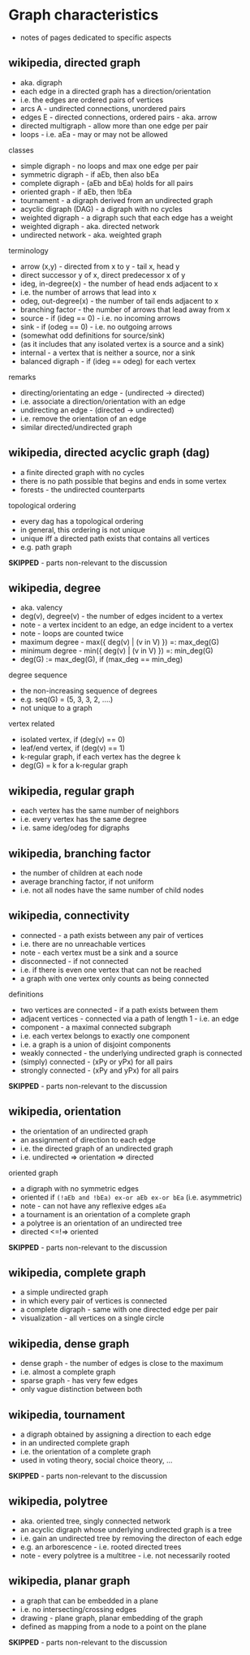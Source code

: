 
<!-- ======================================================================= -->
# Graph characteristics

* notes of pages dedicated to specific aspects

<!-- ======================================================================= -->
## wikipedia, directed graph

* aka. digraph
* each edge in a directed graph has a direction/orientation
* i.e. the edges are ordered pairs of vertices
* arcs A - undirected connections, unordered pairs
* edges E - directed connections, ordered pairs - aka. arrow
* directed multigraph - allow more than one edge per pair
* loops - i.e. aEa - may or may not be allowed

classes

* simple digraph - no loops and max one edge per pair
* symmetric digraph - if aEb, then also bEa
* complete digraph - (aEb and bEa) holds for all pairs
* oriented graph - if aEb, then !bEa
* tournament - a digraph derived from an undirected graph
* acyclic digraph (DAG) - a digraph with no cycles
* weighted digraph - a digraph such that each edge has a weight
* weighted digraph - aka. directed network
* undirected network - aka. weighted graph

terminology

* arrow (x,y) - directed from x to y - tail x, head y
* direct successor y of x, direct predecessor x of y
* ideg, in-degree(x) - the number of head ends adjacent to x
* i.e. the number of arrows that lead into x
* odeg, out-degree(x) - the number of tail ends adjacent to x
* branching factor - the number of arrows that lead away from x
* source - if (ideg == 0) - i.e. no incoming arrows
* sink - if (odeg == 0) - i.e. no outgoing arrows
* (somewhat odd definitions for source/sink)
* (as it includes that any isolated vertex is a source and a sink)
* internal - a vertex that is neither a source, nor a sink
* balanced digraph - if (ideg == odeg) for each vertex

remarks

* directing/orientating an edge - (undirected -> directed)
* i.e. associate a direction/orientation with an edge
* undirecting an edge - (directed -> undirected)
* i.e. remove the orientation of an edge
* similar directed/undirected graph

<!-- ======================================================================= -->
## wikipedia, directed acyclic graph (dag)

* a finite directed graph with no cycles
* there is no path possible that begins and ends in some vertex
* forests - the undirected counterparts

topological ordering

* every dag has a topological ordering
* in general, this ordering is not unique
* unique iff a directed path exists that contains all vertices
* e.g. path graph

**SKIPPED** - parts non-relevant to the discussion

<!-- ======================================================================= -->
## wikipedia, degree

* aka. valency
* deg(v), degree(v) - the number of edges incident to a vertex
* note - a vertex incident to an edge, an edge incident to a vertex
* note - loops are counted twice
* maximum degree - max({ deg(v) | (v in V) }) =: max_deg(G)
* minimum degree - min({ deg(v) | (v in V) }) =: min_deg(G)
* deg(G) := max_deg(G), if (max_deg == min_deg)

degree sequence

* the non-increasing sequence of degrees
* e.g. seq(G) = (5, 3, 3, 2, ....)
* not unique to a graph

vertex related

* isolated vertex, if (deg(v) == 0)
* leaf/end vertex, if (deg(v) == 1)
* k-regular graph, if each vertex has the degree k
* deg(G) = k for a k-regular graph

<!-- ======================================================================= -->
## wikipedia, regular graph

* each vertex has the same number of neighbors
* i.e. every vertex has the same degree
* i.e. same ideg/odeg for digraphs

<!-- ======================================================================= -->
## wikipedia, branching factor

* the number of children at each node
* average branching factor, if not uniform
* i.e. not all nodes have the same number of child nodes

<!-- ======================================================================= -->
## wikipedia, connectivity

* connected - a path exists between any pair of vertices
* i.e. there are no unreachable vertices
* note - each vertex must be a sink and a source
* disconnected - if not connected
* i.e. if there is even one vertex that can not be reached
* a graph with one vertex only counts as being connected

definitions

* two vertices are connected - if a path exists between them
* adjacent vertices - connected via a path of length 1 - i.e. an edge
* component - a maximal connected subgraph
* i.e. each vertex belongs to exactly one component
* i.e. a graph is a union of disjoint components
* weakly connected - the underlying undirected graph is connected
* (simply) connected - (xPy or yPx) for all pairs
* strongly connected - (xPy and yPx) for all pairs

**SKIPPED** - parts non-relevant to the discussion

<!-- ======================================================================= -->
## wikipedia, orientation

* the orientation of an undirected graph
* an assignment of direction to each edge
* i.e. the directed graph of an undirected graph
* i.e. undirected => orientation => directed

oriented graph

* a digraph with no symmetric edges
* oriented if `(!aEb and !bEa) ex-or aEb ex-or bEa` (i.e. asymmetric)
* note - can not have any reflexive edges `aEa`
* a tournament is an orientation of a complete graph
* a polytree is an orientation of an undirected tree
* directed <=!=> oriented

**SKIPPED** - parts non-relevant to the discussion

<!-- ======================================================================= -->
## wikipedia, complete graph

* a simple undirected graph
* in which every pair of vertices is connected
* a complete digraph - same with one directed edge per pair
* visualization - all vertices on a single circle

<!-- ======================================================================= -->
## wikipedia, dense graph

* dense graph - the number of edges is close to the maximum
* i.e. almost a complete graph
* sparse graph - has very few edges
* only vague distinction between both

<!-- ======================================================================= -->
## wikipedia, tournament

* a digraph obtained by assigning a direction to each edge
* in an undirected complete graph
* i.e. the orientation of a complete graph
* used in voting theory, social choice theory, ...

**SKIPPED** - parts non-relevant to the discussion

<!-- ======================================================================= -->
## wikipedia, polytree

* aka. oriented tree, singly connected network
* an acyclic digraph whose underlying undirected graph is a tree
* i.e. gain an undirected tree by removing the directon of each edge
* e.g. an arborescence - i.e. rooted directed trees
* note - every polytree is a multitree - i.e. not necessarily rooted

<!-- ======================================================================= -->
## wikipedia, planar graph

* a graph that can be embedded in a plane
* i.e. no intersecting/crossing edges
* drawing - plane graph, planar embedding of the graph
* defined as mapping from a node to a point on the plane

**SKIPPED** - parts non-relevant to the discussion
